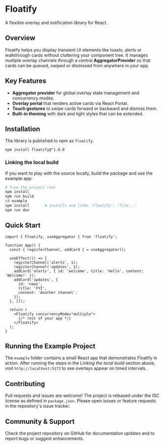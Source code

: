 # Floatify

A flexible overlay and notification library for React.

## Overview

Floatify helps you display transient UI elements like toasts, alerts or walkthrough cards without cluttering your component tree. It manages multiple overlay channels through a central **AggregatorProvider** so that cards can be queued, swiped or dismissed from anywhere in your app.

## Key Features

- **Aggregator provider** for global overlay state management and concurrency modes.
- **Overlay portal** that renders active cards via React Portal.
- **Touch gestures** to swipe cards forward or backward and dismiss them.
- **Built‑in theming** with dark and light styles that can be extended.

## Installation

The library is published to npm as `floatify`.

```bash
npm install floatify@^1.0.0
```

### Linking the local build

If you want to play with the source locally, build the package and use the example app:

```bash
# from the project root
npm install
npm run build
cd example
npm install       # installs and links "floatify": "file:.."
npm run dev
```

## Quick Start

```tsx
import { Floatify, useAggregator } from 'floatify';

function App() {
  const { registerChannel, addCard } = useAggregator();

  useEffect(() => {
    registerChannel('alerts', 1);
    registerChannel('updates', 1);
    addCard('alerts', { id: 'welcome', title: 'Hello', content: 'Welcome!' });
    addCard('updates', {
      id: 'news',
      title: 'FYI',
      content: 'Another channel',
    });
  }, []);

  return (
    <Floatify concurrencyMode="multiple">
      {/* rest of your app */}
    </Floatify>
  );
}
```

## Running the Example Project

The `example` folder contains a small React app that demonstrates Floatify in action. After running the steps in the *Linking the local build* section above, visit `http://localhost:5173` to see overlays appear on timed intervals.

## Contributing

Pull requests and issues are welcome! The project is released under the ISC license as defined in `package.json`. Please open issues or feature requests in the repository's issue tracker.

## Community & Support

Check the project repository on GitHub for documentation updates and to report bugs or suggest enhancements.

